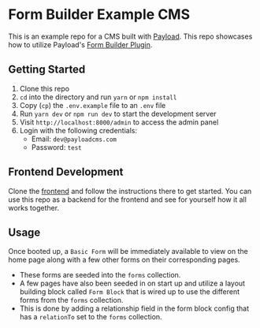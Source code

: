 # Form Builder Example CMS

This is an example repo for a CMS built with [Payload](https://payloadcms.com). This repo showcases how to utilize Payload's [Form Builder Plugin](https://github.com/payloadcms/plugin-form-builder).

## Getting Started

1. Clone this repo
2. `cd` into the directory and run `yarn` or `npm install`
3. Copy (`cp`) the `.env.example` file to an `.env` file
4. Run `yarn dev` or `npm run dev` to start the development server
5. Visit `http://localhost:8000/admin` to access the admin panel
6. Login with the following credentials:
   - Email: `dev@payloadcms.com`
   - Password: `test`

## Frontend Development

Clone the [frontend](https://github.com/payloadcms/form-builder-example-website) and follow the instructions there to get started. You can use this repo as a backend for the frontend and see for yourself how it all works together.

## Usage

Once booted up, a `Basic Form` will be immediately available to view on the home page along with a few other forms on their corresponding pages.

- These forms are seeded into the `forms` collection.
- A few pages have also been seeded in on start up and utilize a layout building block called `Form Block` that is wired up to use the different forms from the `forms` collection.
- This is done by adding a relationship field in the form block config that has a `relationTo` set to the `forms` collection.
